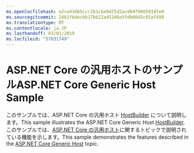 ```yaml
---
ms.openlocfilehash: e2ce41665ccc1b1cbe9425d2acd04f9805919fe0
ms.sourcegitcommit: 24b1f6decbb17bb22a45166e5fdb0845c65af498
ms.translationtype: MT
ms.contentlocale: ja-JP
ms.lasthandoff: 03/01/2019
ms.locfileid: "57031749"
---
```

# <a name="aspnet-core-generic-host-sample"></a><span data-ttu-id="5c2ad-101">ASP.NET Core の汎用ホストのサンプル</span><span class="sxs-lookup"><span data-stu-id="5c2ad-101">ASP.NET Core Generic Host Sample</span></span>

<span data-ttu-id="5c2ad-102">このサンプルでは、ASP.NET Core の汎用ホスト [HostBuilder](https://docs.microsoft.com/dotnet/api/microsoft.extensions.hosting.ihostedservice) について説明します。</span><span class="sxs-lookup"><span data-stu-id="5c2ad-102">This sample illustrates the ASP.NET Core Generic Host [HostBuilder](https://docs.microsoft.com/dotnet/api/microsoft.extensions.hosting.ihostedservice).</span></span> <span data-ttu-id="5c2ad-103">このサンプルでは、[ASP.NET Core の汎用ホスト](https://docs.microsoft.com/aspnet/core/fundamentals/host/generic-host)に関するトピックで説明されている機能を示します。</span><span class="sxs-lookup"><span data-stu-id="5c2ad-103">This sample demonstrates the features described in the [ASP.NET Core Generic Host](https://docs.microsoft.com/aspnet/core/fundamentals/host/generic-host) topic.</span></span>
